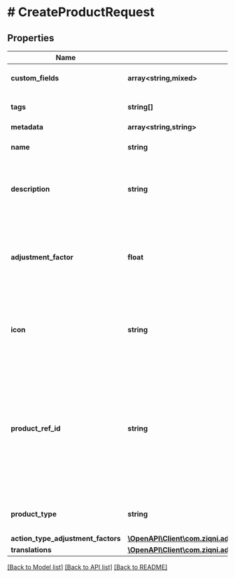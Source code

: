 # # CreateProductRequest

## Properties

Name | Type | Description | Notes
------------ | ------------- | ------------- | -------------
**custom_fields** | **array<string,mixed>** | A list of custom field entries | [optional]
**tags** | **string[]** | A list of id&#39;s used to tag models | [optional]
**metadata** | **array<string,string>** |  | [optional]
**name** | **string** | The name of the product |
**description** | **string** | The description of the product for your reference | [optional]
**adjustment_factor** | **float** | The multiplier to apply to source values received for this product events |
**icon** | **string** | An Icon id that has been pre uploaded to the system to display for Product | [optional]
**product_ref_id** | **string** | The reference to this product in your system. The reference identifier can not be changed after the product has been created |
**product_type** | **string** | The type to this product in your system. | [optional]
**action_type_adjustment_factors** | [**\OpenAPI\Client\com.ziqni.admin.sdk.model\ActionTypeAdjustmentFactor[]**](ActionTypeAdjustmentFactor.md) |  | [optional]
**translations** | [**\OpenAPI\Client\com.ziqni.admin.sdk.model\Translation[]**](Translation.md) |  | [optional]

[[Back to Model list]](../../README.md#models) [[Back to API list]](../../README.md#endpoints) [[Back to README]](../../README.md)

